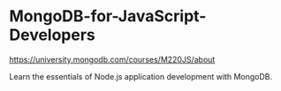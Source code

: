 # MongoDB-for-JavaScript-Developers
https://university.mongodb.com/courses/M220JS/about

Learn the essentials of Node.js application development with MongoDB.

